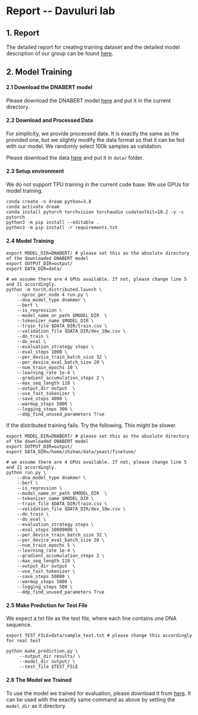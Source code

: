 # Report -- Davuluri lab

## 1. Report
The detailed report for creating training dataset and the detailed model description of our group can be found [here](https://github.com/Zhihan1996/Dream_2022/blob/master/DREAM%20Challenge%20Report_Davuluri_Lab.pdf). 



## 2. Model Training

#### 2.1 Download the DNABERT model

Please download the DNABERT model [here](https://drive.google.com/drive/folders/1AQUeVwDjDzA9Ft9YWrtsGaadlFwBGy-i?usp=sharing) and put it in the current directory.



#### 2.2 Download and Processed Data

For simplicity, we provide processed data. It is exactly the same as the provided one, but we silghtly modify the data format so that it can be fed with our model. We randomly select 100k samples as validation.

Please download the data [here](https://drive.google.com/drive/folders/1ucFFNwBWWxALtihKHt7roF3dTtjfVuVA?usp=sharing) and put it in `data/` folder.



#### 2.3 Setup environment

We do not support TPU training in the current code base. We use GPUs for model training.



```
conda create -n dream python=3.8
conda activate dream
conda install pytorch torchvision torchaudio cudatoolkit=10.2 -y -c pytorch
python3 -m pip install --editable .
python3 -m pip install -r requirements.txt
```





#### 2.4 Model Training

```
export MODEL_DIR=DNABERT/ # please set this as the absolute directory of the downloaded DNABERT model
export OUTPUT_DIR=output/
export DATA_DIR=data/

# we assume there are 4 GPUs available. If not, please change line 5 and 21 accordingly.
python -m torch.distributed.launch \
    --nproc_per_node 4 run.py \
    --dna_model_type dnakmer \
    --bert \
    --is_regression \
    --model_name_or_path $MODEL_DIR  \
    --tokenizer_name $MODEL_DIR \
    --train_file $DATA_DIR/train.csv \
    --validation_file $DATA_DIR/dev_10w.csv \
    --do_train \
    --do_eval \
    --evaluation_strategy steps \
    --eval_steps 1000 \
    --per_device_train_batch_size 32 \
    --per_device_eval_batch_size 20 \
    --num_train_epochs 10 \
    --learning_rate 1e-4 \
    --gradient_accumulation_steps 2 \
    --max_seq_length 118 \
    --output_dir output  \
    --use_fast_tokenizer \
    --save_steps 4000 \
    --warmup_steps 5000 \
    --logging_steps 300 \
    --ddp_find_unused_parameters True 
```



If the distributed training fails. Try the following. This might be slower.



```
export MODEL_DIR=DNABERT/ # please set this as the absolute directory of the downloaded DNABERT model
export OUTPUT_DIR=output/
export DATA_DIR=/home/zhihan/data/yeast/finetune/

# we assume there are 4 GPUs available. If not, please change line 5 and 21 accordingly.
python run.py \
    --dna_model_type dnakmer \
    --bert \
    --is_regression \
    --model_name_or_path $MODEL_DIR  \
    --tokenizer_name $MODEL_DIR \
    --train_file $DATA_DIR/train.csv \
    --validation_file $DATA_DIR/dev_10w.csv \
    --do_train \
    --do_eval \
    --evaluation_strategy steps \
    --eval_steps 10000000 \
    --per_device_train_batch_size 32 \
    --per_device_eval_batch_size 20 \
    --num_train_epochs 5 \
    --learning_rate 1e-4 \
    --gradient_accumulation_steps 2 \
    --max_seq_length 118 \
    --output_dir output  \
    --use_fast_tokenizer \
    --save_steps 50000 \
    --warmup_steps 5000 \
    --logging_steps 500 \
    --ddp_find_unused_parameters True 
```





#### 2.5 Make Prediction for Test File

We expect a txt file as the test file, where each line contains one DNA sequence.



```
export TEST_FILE=data/sample_test.txt # please change this accordingly for real test

python make_prediction.py \
     --output_dir results/ \
     --model_dir output/ \
     --test_file $TEST_FILE
```





#### 2.6 The Model we Trained

To use the model we trained for evaluation, please download it from [here](https://drive.google.com/drive/folders/1Ik_As8zYss3AfnClAiIfW5zioi-uRhUx?usp=sharing). It can be used with the exactly same command as above by setting the `model_dir` as it directory.

